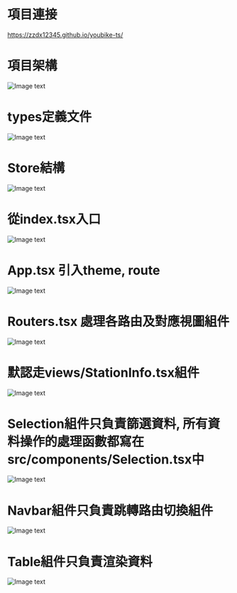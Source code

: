 # 項目連接
https://zzdx12345.github.io/youbike-ts/

# 項目架構
![Image text](./imgs/01.png)<br>

# types定義文件
![Image text](./imgs/10.png)<br>

# Store結構
![Image text](./imgs/06.png)<br>

# 從index.tsx入口
![Image text](./imgs/02.png)<br>

# App.tsx 引入theme, route
![Image text](./imgs/03.png)<br>

# Routers.tsx 處理各路由及對應視圖組件  
![Image text](./imgs/04.png)<br>

# 默認走views/StationInfo.tsx組件
![Image text](./imgs/05.png)<br>

# Selection組件只負責篩選資料, 所有資料操作的處理函數都寫在src/components/Selection.tsx中
![Image text](./imgs/07.png)<br>

    
# Navbar組件只負責跳轉路由切換組件
![Image text](./imgs/08.png)<br>

# Table組件只負責渲染資料
![Image text](./imgs/09.png)<br>
